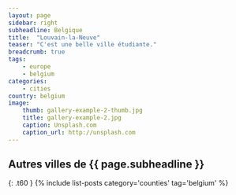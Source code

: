 ```yaml
---
layout: page
sidebar: right
subheadline: Belgique
title:  "Louvain-la-Neuve"
teaser: "C'est une belle ville étudiante."
breadcrumb: true
tags:
    - europe
    - belgium
categories:
    - cities
country: belgium
image:
    thumb: gallery-example-2-thumb.jpg
    title: gallery-example-2.jpg
    caption: Unsplash.com
    caption_url: http://unsplash.com
---
```




## Autres villes de {{ page.subheadline }}
{: .t60 }
{% include list-posts category='counties' tag='belgium' %}
